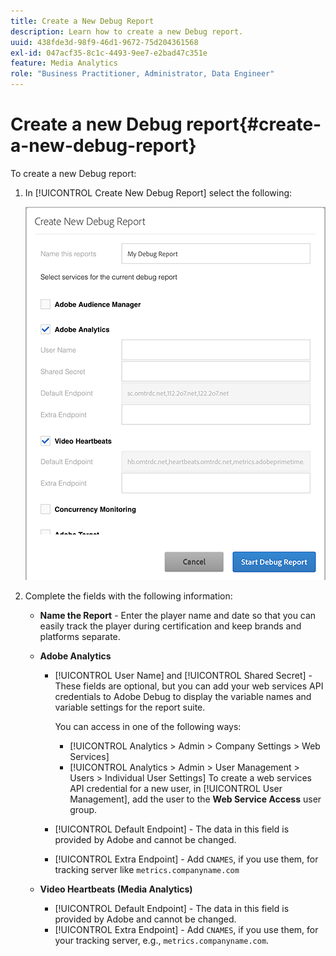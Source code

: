 ```yaml
---
title: Create a New Debug Report
description: Learn how to create a new Debug report.
uuid: 438fde3d-98f9-46d1-9672-75d204361568
exl-id: 047acf35-8c1c-4493-9ee7-e2bad47c351e
feature: Media Analytics
role: "Business Practitioner, Administrator, Data Engineer"
---
```

# Create a new Debug report{#create-a-new-debug-report}

To create a new Debug report:

1. In [!UICONTROL Create New Debug Report] select the following:

   ![](assets/create-new-debug-report.png)

1. Complete the fields with the following information:

    * **Name the Report** - Enter the player name and date so that you can easily track the player during certification and keep brands and platforms separate. 
    * **Adobe Analytics**

       * [!UICONTROL User Name] and [!UICONTROL Shared Secret] - These fields are optional, but you can add your web services API credentials to Adobe Debug to display the variable names and variable settings for the report suite.

          You can access in one of the following ways:

          * [!UICONTROL Analytics > Admin > Company Settings > Web Services]
          * [!UICONTROL Analytics > Admin > User Management > Users > Individual User Settings] To create a web services API credential for a new user, in [!UICONTROL User Management], add the user to the **Web Service Access** user group.

        * [!UICONTROL Default Endpoint] - The data in this field is provided by Adobe and cannot be changed. 
        * [!UICONTROL Extra Endpoint] - Add `CNAMES`, if you use them, for tracking server like `metrics.companyname.com`

    * **Video Heartbeats (Media Analytics)**

        * [!UICONTROL Default Endpoint] - The data in this field is provided by Adobe and cannot be changed. 
        * [!UICONTROL Extra Endpoint] - Add `CNAMES`, if you use them, for your tracking server, e.g., `metrics.companyname.com`.
